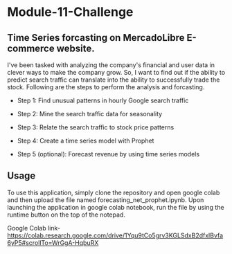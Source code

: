 # Module-11-Challenge
## Time Series forcasting on MercadoLibre E-commerce website.

I've been tasked with analyzing the company's financial and user data in clever ways to make the company grow. So, I want to find out if the ability to predict search traffic can translate into the ability to successfully trade the stock.
Following are the steps to perform the analysis and forcasting.

- Step 1: Find unusual patterns in hourly Google search traffic

- Step 2: Mine the search traffic data for seasonality

- Step 3: Relate the search traffic to stock price patterns

- Step 4: Create a time series model with Prophet

- Step 5 (optional): Forecast revenue by using time series models

## Usage

To use this application, simply clone the repository and open google colab and then upload the file named forecasting_net_prophet.ipynb.
Upon launching the application in google colab notebook, run the file by using the runtime button on the top of the notepad.

Google Colab link- https://colab.research.google.com/drive/1Yqu9tCo5grv3KGLSdxB2dfxlBvfa6yP5#scrollTo=WrGgA-HqbuRX

